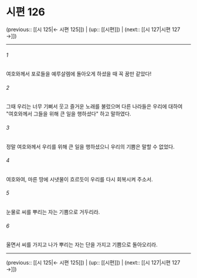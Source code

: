 # 시편 126

(previous:: [[시 125|← 시편 125]]) | (up:: [[시편]]) | (next:: [[시 127|시편 127 →]])

***




###### 1 

여호와께서 포로들을 예루살렘에 돌아오게 하셨을 때 꼭 꿈만 같았다! 



###### 2 

그때 우리는 너무 기뻐서 웃고 즐거운 노래를 불렀으며 다른 나라들은 우리에 대하여 "여호와께서 그들을 위해 큰 일을 행하셨다" 하고 말하였다. 



###### 3 

정말 여호와께서 우리를 위해 큰 일을 행하셨으니 우리의 기쁨은 말할 수 없었다. 



###### 4 

여호와여, 마른 땅에 시냇물이 흐르듯이 우리를 다시 회복시켜 주소서. 



###### 5 

눈물로 씨를 뿌리는 자는 기쁨으로 거두리라. 



###### 6 

울면서 씨를 가지고 나가 뿌리는 자는 단을 가지고 기쁨으로 돌아오리라.

***

(previous:: [[시 125|← 시편 125]]) | (up:: [[시편]]) | (next:: [[시 127|시편 127 →]])
